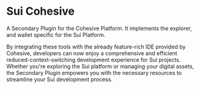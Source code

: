 # Sui Cohesive

A Secondary Plugin for the Cohesive Platform. It implements the explorer, and wallet specific for the Sui Platform.

By integrating these tools with the already feature-rich IDE provided by Cohesive, developers can now enjoy a
comprehensive and efficient reduced-context-switching development experience for Sui projects. Whether you're exploring the Sui platform
or managing your digital assets, the Secondary Plugin empowers you with the necessary resources to streamline your Sui
development process.